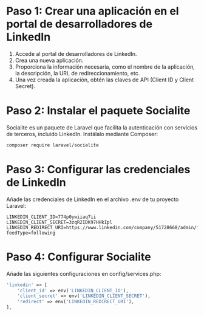 # Paso 1: Crear una aplicación en el portal de desarrolladores de LinkedIn
1. Accede al portal de desarrolladores de LinkedIn.
2. Crea una nueva aplicación.
3. Proporciona la información necesaria, como el nombre de la aplicación, la descripción, la URL de redireccionamiento, etc.
4. Una vez creada la aplicación, obtén las claves de API (Client ID y Client Secret).

# Paso 2: Instalar el paquete Socialite
Socialite es un paquete de Laravel que facilita la autenticación con servicios de terceros, incluido LinkedIn. Instálalo mediante Composer:
```bash
composer require laravel/socialite
```

# Paso 3: Configurar las credenciales de LinkedIn
Añade las credenciales de LinkedIn en el archivo .env de tu proyecto Laravel:
```
LINKEDIN_CLIENT_ID=774p0ywiiaq7ii
LINKEDIN_CLIENT_SECRET=3zqR2IDK97HHkIpl
LINKEDIN_REDIRECT_URI=https://www.linkedin.com/company/51728668/admin/feed/posts/?feedType=following
```

# Paso 4: Configurar Socialite
Añade las siguientes configuraciones en config/services.php:
```php
'linkedin' => [
    'client_id' => env('LINKEDIN_CLIENT_ID'),
    'client_secret' => env('LINKEDIN_CLIENT_SECRET'),
    'redirect' => env('LINKEDIN_REDIRECT_URI'),
],
```

